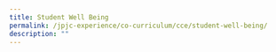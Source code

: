 ```yaml
---
title: Student Well Being
permalink: /jpjc-experience/co-curriculum/cce/student-well-being/
description: ""
---
```

